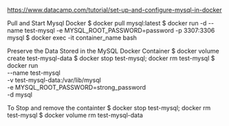 https://www.datacamp.com/tutorial/set-up-and-configure-mysql-in-docker

Pull and Start Mysql Docker
$ docker pull mysql:latest
$ docker run -d --name test-mysql -e MYSQL_ROOT_PASSWORD=password -p 3307:3306 mysql
$ docker exec -it container_name bash

Preserve the Data Stored in the MySQL Docker Container
$ docker volume create test-mysql-data
$ docker stop test-mysql; docker rm test-mysql
$ docker run \
   --name test-mysql \
   -v test-mysql-data:/var/lib/mysql \
   -e MYSQL_ROOT_PASSWORD=strong_password \
   -d mysql

To Stop and remove the containter
$ docker stop test-mysql; docker rm test-mysql
$ docker volume rm test-mysql-data

